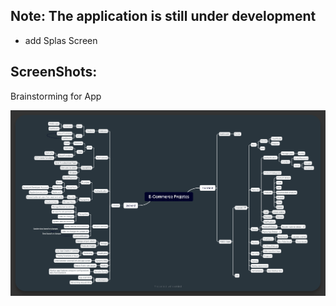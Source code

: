 ## Note: The application is still under development
- add Splas Screen

## ScreenShots:
  Brainstorming for App
<p align="center">
  <img src="img/brainstorming.png">
</p>

